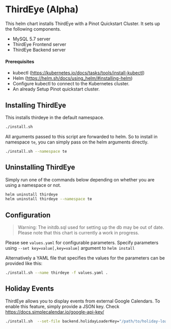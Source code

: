 <!--

    Licensed to the Apache Software Foundation (ASF) under one
    or more contributor license agreements.  See the NOTICE file
    distributed with this work for additional information
    regarding copyright ownership.  The ASF licenses this file
    to you under the Apache License, Version 2.0 (the
    "License"); you may not use this file except in compliance
    with the License.  You may obtain a copy of the License at

      http://www.apache.org/licenses/LICENSE-2.0

    Unless required by applicable law or agreed to in writing,
    software distributed under the License is distributed on an
    "AS IS" BASIS, WITHOUT WARRANTIES OR CONDITIONS OF ANY
    KIND, either express or implied.  See the License for the
    specific language governing permissions and limitations
    under the License.

-->

# ThirdEye (Alpha)


This helm chart installs ThirdEye with a Pinot Quickstart Cluster. 
It sets up the following components.
- MySQL 5.7 server
- ThirdEye Frontend server
- ThirdEye Backend server


#### Prerequisites

- kubectl (<https://kubernetes.io/docs/tasks/tools/install-kubectl>)
- Helm (<https://helm.sh/docs/using_helm/#installing-helm>)
- Configure kubectl to connect to the Kubernetes cluster.
- An already Setup Pinot quickstart cluster.

## Installing ThirdEye

This installs thirdeye in the default namespace. 
```bash
./install.sh
```

All arguments passed to this script are forwarded to helm. So to install in namespace `te`, 
you can simply pass on the helm arguments directly.  

```bash
./install.sh --namespace te
```

## Uninstalling ThirdEye

Simply run one of the commands below depending on whether you are using a namespace or not.

```bash
helm uninstall thirdeye
helm uninstall thirdeye --namespace te
```


## Configuration

> Warning: The initdb.sql used for setting up the db may be out of date. Please note that this chart is currently a work in progress.  
 
Please see `values.yaml` for configurable parameters. Specify parameters using `--set key=value[,key=value]` argument to `helm install`

Alternatively a YAML file that specifies the values for the parameters can be provided like this:

```bash
./install.sh --name thirdeye -f values.yaml .
```

## Holiday Events

ThirdEye allows you to display events from external Google Calendars. To enable this feature, 
simply provide a JSON key. Check https://docs.simplecalendar.io/google-api-key/

```bash
./install.sh  --set-file backend.holidayLoaderKey="/path/to/holiday-loader-key.json"
```
